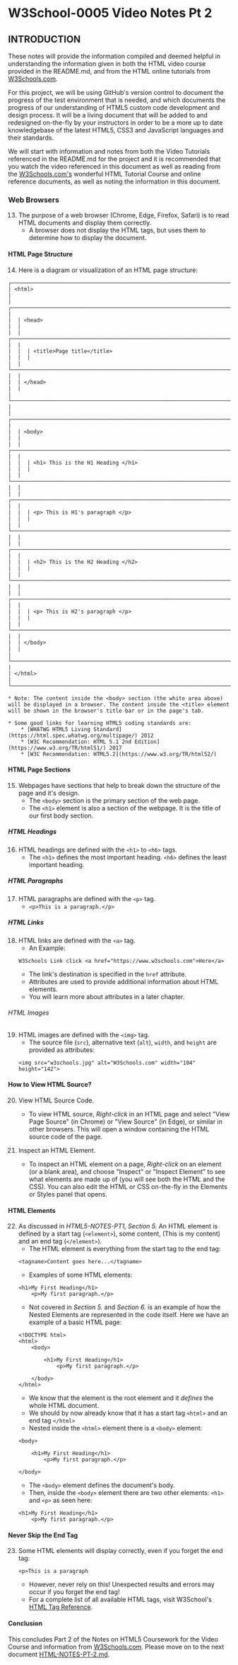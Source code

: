 # W3School-0005 Video Notes Pt 2


## INTRODUCTION

These notes will provide the information compiled and deemed helpful in understanding the information given in both the HTML video course provided in the README.md, and from the HTML online tutorials from [W3Schools.com](https://www.w3schools.com/).

For this project, we will be using GitHub's version control to document the progress of the test environment that is needed, and which documents the progress of our understanding of HTML5 custom code development and design process. It will be a living document that will be added to and redesigned on-the-fly by your instructors in order to be a more up to date knowledgebase of the latest HTML5, CSS3 and JavaScript languages and their standards.

We will start with information and notes from both the Video Tutorials referenced in the README.md for the project and it is recommended that you watch the video referenced in this document as well as reading from the [W3Schools.com's](https://www.w3schools.com/) wonderful HTML Tutorial Course and online reference documents, as well as noting the information in this document.


### Web Browsers

13. The purpose of a web browser (Chrome, Edge, Firefox, Safari) is to read HTML documents and display them correctly.
	* A browser does not display the HTML tags, but uses them to determine how to display the document.

#### HTML Page Structure

14. Here is a diagram or visualization of an HTML page structure:

```
┌────────────────────────────────────────────────────────────────────────────────────────────────────────────┐
| <html>                                                                                                     |
|  ┌──────────────────────────────────────────────────────────────────────────────────────────────────────┐  |
|  | <head>                                                                                               |  |
|  |  ┌────────────────────────────────────────────────────────────────────────────────────────────────┐  |  |
|  |  | <title>Page title</title>                                                                      |  |  |
|  |  └────────────────────────────────────────────────────────────────────────────────────────────────┘  |  |
|  | </head>                                                                                              |  |
|  └──────────────────────────────────────────────────────────────────────────────────────────────────────┘  |
|  ┌──────────────────────────────────────────────────────────────────────────────────────────────────────┐  |
|  | <body>                                                                                               |  |
|  |  ┌────────────────────────────────────────────────────────────────────────────────────────────────┐  |  |
|  |  | <h1> This is the H1 Heading </h1>                                                              |  |  |
|  |  └────────────────────────────────────────────────────────────────────────────────────────────────┘  |  |
|  |  ┌────────────────────────────────────────────────────────────────────────────────────────────────┐  |  |
|  |  | <p> This is H1's paragraph </p>                                                                |  |  |
|  |  └────────────────────────────────────────────────────────────────────────────────────────────────┘  |  |
|  |  ┌────────────────────────────────────────────────────────────────────────────────────────────────┐  |  |
|  |  | <h2> This is the H2 Heading </h2>                                                              |  |  |
|  |  └────────────────────────────────────────────────────────────────────────────────────────────────┘  |  |
|  |  ┌────────────────────────────────────────────────────────────────────────────────────────────────┐  |  |
|  |  | <p> This is H2's paragraph </p>                                                                |  |  |
|  |  └────────────────────────────────────────────────────────────────────────────────────────────────┘  |  |
|  | </body>                                                                                              |  |
|  └──────────────────────────────────────────────────────────────────────────────────────────────────────┘  |
| </html>                                                                                                    |
└────────────────────────────────────────────────────────────────────────────────────────────────────────────┘
```

	* Note: The content inside the <body> section (the white area above) will be displayed in a browser. The content inside the <title> element will be shown in the browser's title bar or in the page's tab.

	* Some good links for learning HTML5 coding standards are:
		* [WHATWG HTML5 Living Standard](https://html.spec.whatwg.org/multipage/) 2012
		* [W3C Recommendation: HTML 5.1 2nd Edition](https://www.w3.org/TR/html51/) 2017
		* [W3C Recommendation: HTML5.2](https://www.w3.org/TR/html52/)


#### HTML Page Sections

15. Webpages have sections that help to break down the structure of the page and it's design.
	* The ```<body>``` section is the primary section of the web page.
	* The ```<h1>``` element is also a section of the webpage. It is the title of our first body section.


##### HTML Headings

16. HTML headings are defined with the ```<h1>``` to ```<h6>``` tags.
	* The ```<h1>``` defines the most important heading. ```<h6>``` defines the least important heading.


##### HTML Paragraphs
17. HTML paragraphs are defined with the ```<p>``` tag.
	* ```<p>This is a paragraph.</p>```


##### HTML Links
18. HTML links are defined with the ```<a>``` tag.
	* An Example:
	```
	W3Schools Link click <a href="https://www.w3schools.com">Here</a>
	```
	* The link's destination is specified in the ```href``` attribute.
	* Attributes are used to provide additional information about HTML elements.
	* You will learn more about attributes in a later chapter.


###### HTML Images
19. HTML images are defined with the ```<img>``` tag.
	* The source file (```src```), alternative text (```alt```), ```width```, and ```height``` are provided as attributes:
	```
	<img src="w3schools.jpg" alt="W3Schools.com" width="104" height="142">
	```

#### How to View HTML Source?

20. View HTML Source Code.
	* To view HTML source, *Right-click* in an HTML page and select "View Page Source" (in Chrome) or "View Source" (in Edge), or similar in other browsers. This will open a window containing the HTML source code of the page.

21. Inspect an HTML Element.
	* To inspect an HTML element on a page, *Right-click* on an element (or a blank area), and choose "Inspect" or "Inspect Element" to see what elements are made up of (you will see both the HTML and the CSS). You can also edit the HTML or CSS on-the-fly in the Elements or Styles panel that opens.

#### HTML Elements

22. As discussed in *HTML5-NOTES-PT1, Section 5.* An HTML element is defined by a start tag (```<element>```), some content, (This is my content) and an end tag (```</element>```).
	* The HTML element is everything from the start tag to the end tag:
	```
	<tagname>Content goes here...</tagname>
	```
	* Examples of some HTML elements:
	```
	<h1>My First Heading</h1>
		<p>My first paragraph.</p>
	```
	* Not covered in *Section 5.* and *Section 6.* is an example of how the Nested Elements are represented in the code itself. Here we have an example of a basic HTML page:
	```
	<!DOCTYPE html>
	<html>
		<body>

			<h1>My First Heading</h1>
				<p>My first paragraph.</p>

		</body>
	</html>
	```
	* We know that the <html> element is the root element and it *defines* the whole HTML document.
	* We should by now already know that it has a start tag ```<html>``` and an end tag ```</html>```
	* Nested inside the ```<html>``` element there is a ```<body>``` element:
	```
	<body>

		<h1>My First Heading</h1>
			<p>My first paragraph.</p>

	</body>
	```
	* The ```<body>``` element defines the document's body.
	* Then, inside the ```<body>``` element there are two other elements: ```<h1>``` and ```<p>``` as seen here:
	```
	<h1>My First Heading</h1>
		<p>My first paragraph.</p>
	```


#### Never Skip the End Tag

23. Some HTML elements will display correctly, even if you forget the end tag:
	```
	<p>This is a paragraph
	```
	* However, never rely on this! Unexpected results and errors may occur if you forget the end tag!
	* For a complete list of all available HTML tags, visit W3School's [HTML Tag Reference](https://www.w3schools.com/tags/default.asp).


#### Conclusion
This concludes Part 2 of the Notes on HTML5 Coursework for the Video Course and information from [W3Schools.com](https://www.w3schools.com/). Please move on to the next document [HTML-NOTES-PT-2.md](https://github.com/AdamRj-765/W3School-0005/blob/branch-210426T2301/COURSE_NOTES/HTML5-NOTES-PT-2.md).
